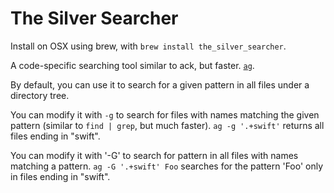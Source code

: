 # The Silver Searcher

Install on OSX using brew, with `brew install the_silver_searcher`.

A code-specific searching tool similar to ack, but faster. [`ag`](https://www.github.com/ggreer/the_silver_searcher).

By default, you can use it to search for a given pattern in all files under a directory tree.

You can modify it with `-g` to search for files with names matching the given pattern (similar to `find | grep`, but much faster). `ag -g '.+swift'` returns all files ending in "swift".

You can modify it with '-G' to search for pattern in all files with names matching a pattern. `ag -G '.+swift' Foo` searches for the pattern 'Foo' only in files ending in "swift".
